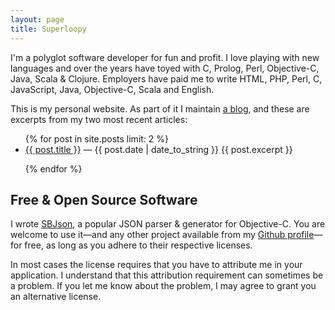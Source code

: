 ```yaml
---
layout: page
title: Superloopy
---
```


I'm a polyglot software developer for fun and profit. I love playing
with new languages and over the years have toyed with C, Prolog, Perl,
Objective-C, Java, Scala & Clojure. Employers have paid me to write
HTML, PHP, Perl, C, JavaScript, Java, Objective-C, Scala and English.

This is my personal website. As part of it I maintain
[a blog](/articles.html), and these are excerpts from my two most
recent articles:

<ul>
{% for post in site.posts limit: 2 %}

  <li>
    <span class="title"><a href="{{ post.url }}">{{ post.title }}</a></span>
    <span class="meta">&mdash; {{ post.date | date_to_string }}</span>
    {{ post.excerpt }}
  </li>

{% endfor %}
</ul>

Free & Open Source Software
---------------------------

I wrote <a href="http://sbjson.org">SBJson</a>, a popular JSON parser
& generator for Objective-C. You are welcome to use it&mdash;and any
other project available from my [Github profile][github]&mdash;for
free, as long as you adhere to their respective licenses.

In most cases the license requires that you have to attribute me in
your application. I understand that this attribution requirement can
sometimes be a problem. If you let me know about the problem, I may
agree to grant you an alternative license.

[github]: http://github.com/stig
